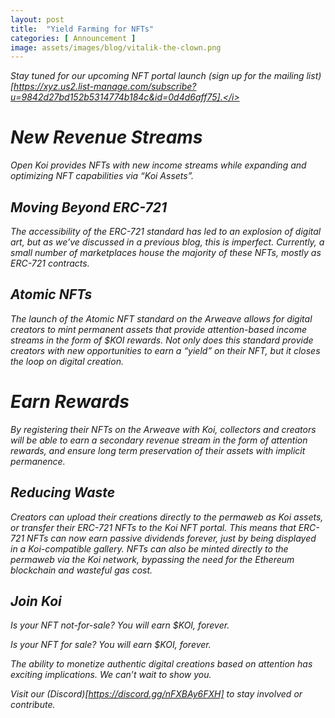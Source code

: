 ```yaml
---
layout: post
title:  "Yield Farming for NFTs"
categories: [ Announcement ]
image: assets/images/blog/vitalik-the-clown.png
---
```

<i>Stay tuned for our upcoming NFT portal launch (sign up for the mailing list)[https://xyz.us2.list-manage.com/subscribe?u=9842d27bd152b5314774b184c&id=0d4d6aff75].</i>

# New Revenue Streams
Open Koi provides NFTs with new income streams while expanding and optimizing NFT capabilities via “Koi Assets”. 

## Moving Beyond ERC-721
The accessibility of the ERC-721 standard has led to an explosion of digital art, but as we’ve discussed in a previous blog, this is imperfect. Currently, a small number of marketplaces house the majority of these NFTs, mostly as ERC-721 contracts.

## Atomic NFTs
The launch of the Atomic NFT standard on the Arweave allows for digital creators to mint permanent assets that provide attention-based income streams in the form of $KOI rewards. Not only does this standard provide creators with new opportunities to earn a “yield” on their NFT, but it closes the loop on digital creation. 

# Earn Rewards
By registering their NFTs on the Arweave with Koi, collectors and creators will be able to earn a secondary revenue stream in the form of attention rewards, and ensure long term preservation of their assets with implicit permanence. 

## Reducing Waste
Creators can upload their creations directly to the permaweb as Koi assets, or transfer their ERC-721 NFTs to the Koi NFT portal. This means that ERC-721 NFTs can now earn passive dividends forever, just by being displayed in a Koi-compatible gallery. NFTs can also be minted directly to the permaweb via the Koi network, bypassing the need for the Ethereum blockchain and wasteful gas cost.

## Join Koi
Is your NFT not-for-sale? You will earn $KOI, forever.

Is your NFT for sale? You will earn $KOI, forever.

The ability to monetize authentic digital creations based on attention has exciting implications. We can’t wait to show you.

Visit our (Discord)[https://discord.gg/nFXBAy6FXH] to stay involved or contribute.
